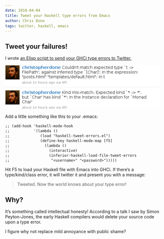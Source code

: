 ```yaml
---
date: 2010-04-04
title: Tweet your Haskell type errors from Emacs
author: Chris Done
tags: twitter, haskell, emacs
---
```


## Tweet your failures!

I wrote [an Elisp script to send your GHCi type errors to
Twitter.](/code/haskell-tweet-errors.el)

![Twitter showing my type errors](/images/tweet-haskell-errors.png)

Add a little something like this to your .emacs:

    ;; (add-hook 'haskell-mode-hook
    ;;           '(lambda ()
    ;;              (load "haskell-tweet-errors.el")
    ;;              (define-key haskell-mode-map [f5]
    ;;                (lambda ()
    ;;                  (interactive)
    ;;                  (inferior-haskell-load-file-tweet-errors
    ;;                   "<username>" "<password>")))))

Hit F5 to load your Haskell file with Emacs into GHCi. If there’s a
type/kind/class error, it will twitter it and present you with a
message:

> Tweeted. Now the world knows about your type error!

## Why?

It’s something called intellectual honesty! According to a talk I saw
by Simon Peyton-Jones, the early Haskell compilers would delete your
source code upon a type error.

I figure why not replace mild annoyance with public shame?
